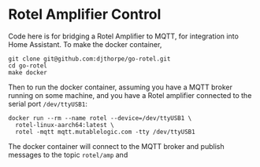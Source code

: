 # Rotel Amplifier Control

Code here is for bridging a Rotel Amplifier to MQTT, for integration into Home Assistant.
To make the docker container,

```
git clone git@github.com:djthorpe/go-rotel.git
cd go-rotel
make docker
```

Then to run the docker container, assuming you have a MQTT broker running on some machine, and
you have a Rotel amplifier connected to the serial port `/dev/ttyUSB1`:

```
docker run --rm --name rotel --device=/dev/ttyUSB1 \
  rotel-linux-aarch64:latest \
  rotel -mqtt mqtt.mutablelogic.com -tty /dev/ttyUSB1
```

The docker container will connect to the MQTT broker and publish messages to the topic `rotel/amp` and